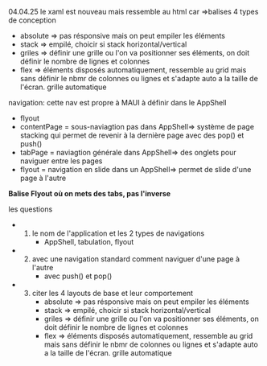 04.04.25
le xaml est nouveau mais ressemble au html car =>balises
4 types de conception

- absolute => pas résponsive mais on peut empiler les éléments
- stack => empilé, choicir si stack horizontal/vertical
- griles => définir une grille ou l'on va positionner ses éléments, on doit définir le nombre de lignes et colonnes
- flex => éléments disposés automatiquement, ressemble au grid mais sans définir le nbmr de colonnes ou lignes et s'adapte auto a la taille de l'écran. grille automatique

navigation:
cette nav est propre à MAUI à définir dans le AppShell

- flyout
- contentPage = sous-naviagtion pas dans AppShell=> système de page stacking qui permet de revenir à la dernière page avec des pop() et push()
- tabPage = naviagtion générale dans AppShell=> des onglets pour naviguer entre les pages
- flyout = navigation en slide dans un AppShell=> permet de slide d'une page à l'autre

**Balise Flyout où on mets des tabs, pas l'inverse**

les questions

- 1. le nom de l'application et les 2 types de navigations
     - AppShell, tabulation, flyout
- 2. avec une navigation standard comment naviguer d'une page à l'autre
     - avec push() et pop()
- 3. citer les 4 layouts de base et leur comportement
     - absolute => pas résponsive mais on peut empiler les éléments
     - stack => empilé, choicir si stack horizontal/vertical
     - griles => définir une grille ou l'on va positionner ses éléments, on doit définir le nombre de lignes et colonnes
     - flex => éléments disposés automatiquement, ressemble au grid mais sans définir le nbmr de colonnes ou lignes et s'adapte auto a la taille de l'écran. grille automatique
